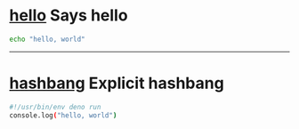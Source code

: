 # [hello]() Says hello

```bash
echo "hello, world"
```

---

# [hashbang]() Explicit hashbang

```bash
#!/usr/bin/env deno run
console.log("hello, world")
```

